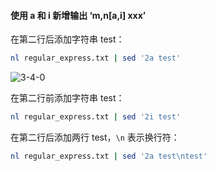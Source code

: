 #### 使用 a 和 i 新增输出 ‘m,n[a,i] xxx’



在第二行后添加字符串 test：

```bash
nl regular_express.txt | sed '2a test'
```

![3-4-0](https://doc.shiyanlou.com/courses/2645/484222/9d9a30c17134de206471f46848cdb521-0)

在第二行前添加字符串 test：

```bash
nl regular_express.txt | sed '2i test'
```

在第二行后添加两行 test，`\n` 表示换行符：

```bash
nl regular_express.txt | sed '2a test\ntest'
```